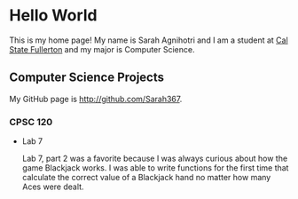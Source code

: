# Hello World

This is my home page! My name is Sarah Agnihotri and I am a student at [Cal State Fullerton](http://www.fullerton.edu/) and my major is Computer Science.

## Computer Science Projects

My GitHub page is http://github.com/Sarah367.

### CPSC 120

* Lab 7

    Lab 7, part 2 was a favorite because I was always curious about how the
    game Blackjack works. I was able to write functions for the first time
    that calculate the correct value of a Blackjack hand no matter how many
    Aces were dealt.